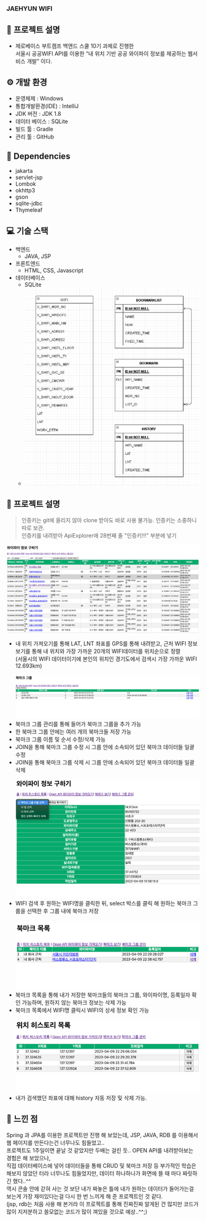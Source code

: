 ### JAEHYUN WIFI

## 📢 프로젝트 설명
- 제로베이스 부트캠프 백엔드 스쿨 10기 과제로 진행한
</br> 서울시 공공WIFI API를 이용한 “내 위치 기반 공공 와이파이 정보를 제공하는 웹서비스 개발” 이다.

## ⚙ 개발 환경
- 운영체제 :  Windows
- 통합개발환경(IDE) : IntelliJ
- JDK 버전 : JDK 1.8
- 데이터 베이스 : SQLite
- 빌드 툴 : Gradle
- 관리 툴 : GitHub


## 🔌 Dependencies

- jakarta
- servlet-jsp
- Lombok
- okhttp3
- gson
- sqlite-jdbc
- Thymeleaf


## 💻 기술 스택
- 백엔드
    - JAVA, JSP
- 프론트엔드
    - HTML, CSS, Javascript
- 데이터베이스
    - SQLite
    - ![img.png](erd.png)

## 👾 프로젝트 설명 
> 인증키는 git에 올리지 않아 clone 받아도 바로 사용 불가능. 인증키는 소중하니 따로 보관.</br>
  인증키를 내려받아 ApiExplorer에 28번째 줄 "인증키!!!" 부분에 넣기

![img.png](readmePNG/1.png)</br>
- 내 위치 가져오기를 통해 LAT, LNT 좌표를 GPS를 통해 내려받고, 근처 WIFI 정보 보기를 통해 내 위치와 가장 가까운 20개의 WIFI데이터를 위치순으로 정렬</br>
(서울시의 WIFI 데이터이기에 본인의 위치인 경기도에서 검색시 가장 가까운 WIFI 12.693km) </br></br>
![img.png](readmePNG/2.png)
- 북마크 그룹 관리를 통해 들어가 북마크 그룹을 추가 가능
- 한 북마크 그룹 안에는 여러 개의 북마크들 저장 가능
- 북마크 그룹 이름 및 순서 수정/삭제 가능
- JOIN을 통해 북마크 그룹 수정 시 그룹 안에 소속되어 있던 북마크 데이터들 일괄 수정
- JOIN을 통해 북마크 그룹 삭제 시 그룹 안에 소속되어 있던 북마크 데이터들 일괄 삭제</br></br>
![img.png](readmePNG/3.png)
- WIFI 검색 후 원하는 WIFI명을 클릭한 뒤, select 박스를 클릭 해 원하는 북마크 그룹을 선택한 후 그룹 내에 북마크 저장</br></br>
![img.png](readmePNG/4.png)
- 북마크 목록을 통해 내가 저장한 북마크들의 북마크 그룹, 와이파이명, 등록일자 확인 가능하며, 원하지 않는 북마크 정보는 삭제 가능
- 북마크 목록에서 WIFI명 클릭시 WIFI의 상세 정보 확인 가능</br></br>
![img.png](readmePNG/5.png)
- 내가 검색했던 좌표에 대해 history 자동 저장 및 삭제 가능.</br>

## 🙌 느낀 점
Spring 과 JPA를 이용한 프로젝트만 진행 해 보았는데, JSP, JAVA, RDB 를 이용해서 웹 페이지를 만든다는건 너무나도 힘들었고..</br>
프로젝트도 1주일이면 끝날 것 같았지만 두배는 걸린 듯.. OPEN API를 내려받아보는 경험은 해 보았으나,</br>
직접 데이터베이스에 넣어 데이터들을 통해 CRUD 및 북마크 저장 등 부가적인 학습은 해보지 않았던 터라 너무나도 힘들었지만, 데이터 하나하나가 화면에 뜰 때 마다 짜릿하긴 했다..^^</br>
역시 콘솔 안에 갇혀 사는 것 보단 내가 짜놓은 틀에 내가 원하는 데이터가 들어가는걸 보는게 가장 재미있다는걸 다시 한 번 느끼게 해 준 프로젝트인 것 같다.</br>
(jsp, rdb는 처음 사용 해 본거라 이 프로젝트를 통해 진짜진짜 알게된 건 많지만 코드가 많이 지저분하고 쓸모없는 코드가 많이 껴있을 것으로 예상..^^;)